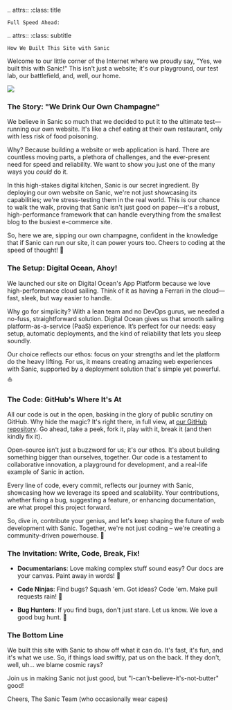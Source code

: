 .. attrs::
    :class: title

    Full Speed Ahead:

.. attrs::
    :class: subtitle

    How We Built This Site with Sanic

Welcome to our little corner of the Internet where we proudly say, "Yes, we built this with Sanic!" This isn't just a website; it's our playground, our test lab, our battlefield, and, well, our home.

![](/assets/images/built-with-sanic.png)

### The Story: "We Drink Our Own Champagne"

We believe in Sanic so much that we decided to put it to the ultimate test—running our own website. It's like a chef eating at their own restaurant, only with less risk of food poisoning.

Why? Because building a website or web application is hard. There are countless moving parts, a plethora of challenges, and the ever-present need for speed and reliability. We want to show you just one of the many ways you *could* do it.

In this high-stakes digital kitchen, Sanic is our secret ingredient. By deploying our own website on Sanic, we're not just showcasing its capabilities; we're stress-testing them in the real world. This is our chance to walk the walk, proving that Sanic isn't just good on paper—it's a robust, high-performance framework that can handle everything from the smallest blog to the busiest e-commerce site. 

So, here we are, sipping our own champagne, confident in the knowledge that if Sanic can run our site, it can power yours too. Cheers to coding at the speed of thought! 🥂

### The Setup: Digital Ocean, Ahoy!

We launched our site on Digital Ocean's App Platform because we love high-performance cloud sailing. Think of it as having a Ferrari in the cloud—fast, sleek, but way easier to handle.

Why go for simplicity? With a lean team and no DevOps gurus, we needed a no-fuss, straightforward solution. Digital Ocean gives us that smooth sailing platform-as-a-service (PaaS) experience. It’s perfect for our needs: easy setup, automatic deployments, and the kind of reliability that lets you sleep soundly.

Our choice reflects our ethos: focus on your strengths and let the platform do the heavy lifting. For us, it means creating amazing web experiences with Sanic, supported by a deployment solution that's simple yet powerful. ⛵

### The Code: GitHub's Where It's At

All our code is out in the open, basking in the glory of public scrutiny on GitHub. Why hide the magic? It's right there, in full view, at [our GitHub repository](https://github.com/sanic-org/sanic/tree/main/guide). Go ahead, take a peek, fork it, play with it, break it (and then kindly fix it).

Open-source isn't just a buzzword for us; it's our ethos. It's about building something bigger than ourselves, together. Our code is a testament to collaborative innovation, a playground for development, and a real-life example of Sanic in action.

Every line of code, every commit, reflects our journey with Sanic, showcasing how we leverage its speed and scalability. Your contributions, whether fixing a bug, suggesting a feature, or enhancing documentation, are what propel this project forward.

So, dive in, contribute your genius, and let's keep shaping the future of web development with Sanic. Together, we're not just coding – we're creating a community-driven powerhouse. 🚀

### The Invitation: Write, Code, Break, Fix!

- **Documentarians**: Love making complex stuff sound easy? Our docs are your canvas. Paint away in words! 🎨

- **Code Ninjas**: Find bugs? Squash 'em. Got ideas? Code 'em. Make pull requests rain! 🥷

- **Bug Hunters**: If you find bugs, don't just stare. Let us know. We love a good bug hunt. 🐛
 
### The Bottom Line

We built this site with Sanic to show off what it can do. It's fast, it's fun, and it's what we use. So, if things load swiftly, pat us on the back. If they don't, well, uh... we blame cosmic rays?

Join us in making Sanic not just good, but "I-can't-believe-it's-not-butter" good!

Cheers,
The Sanic Team (who occasionally wear capes)
